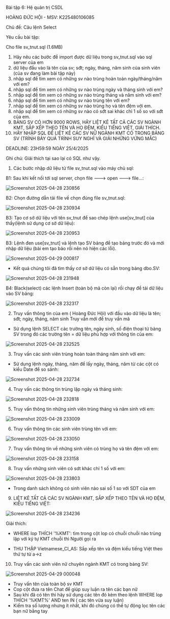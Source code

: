 Bài tập 6: Hệ quản trị CSDL

HOÀNG ĐỨC HỘI - MSV: K225480106085

Chủ đề: Câu lệnh Select

Yêu cầu bài tập: 

Cho file sv_tnut.sql (1.6MB)

1. Hãy nêu các bước để import được dữ liệu trong sv_tnut.sql vào sql server của em
2. dữ liệu đầu vào là tên của sv; sđt; ngày, tháng, năm sinh của sinh viên (của sv đang làm bài tập này)
3. nhập sql để tìm xem có những sv nào trùng hoàn toàn ngày/tháng/năm với em?
4. nhập sql để tìm xem có những sv nào trùng ngày và tháng sinh với em?
5. nhập sql để tìm xem có những sv nào trùng tháng và năm sinh với em?
6. nhập sql để tìm xem có những sv nào trùng tên với em?
7. nhập sql để tìm xem có những sv nào trùng họ và tên đệm với em.
8. nhập sql để tìm xem có những sv nào có sđt sai khác chỉ 1 số so với sđt của em.
9. BẢNG SV CÓ HƠN 9000 ROWS, HÃY LIỆT KÊ TẤT CẢ CÁC SV NGÀNH KMT, SẮP XẾP THEO TÊN VÀ HỌ ĐỆM, KIỂU TIẾNG  VIỆT, GIẢI THÍCH.
10. HÃY NHẬP SQL ĐỂ LIỆT KÊ CÁC SV NỮ NGÀNH KMT CÓ TRONG BẢNG SV (TRÌNH BÀY QUÁ TRÌNH SUY NGHĨ VÀ GIẢI NHỮNG VỨNG MẮC)

DEADLINE: 23H59:59 NGÀY 25/4/2025

Ghi chú: Giải thích tại sao lại có SQL như vậy.



1. Các bước nhập dữ liệu từ file sv_tnut.sql vào máy chủ sql:

B1: Sau khi kết nối tới sql server, chọn file ---> open ---> file...:


![Screenshot 2025-04-28 230856](https://github.com/user-attachments/assets/7c6a2bd7-b72b-4477-90f4-6dd84f74accc)


B2: Chọn đường dẫn tải file về chọn đúng file sv_tnut.sql:


![Screenshot 2025-04-28 230934](https://github.com/user-attachments/assets/034175fa-b46a-4e57-97bb-b9c091805b76)


B3: Tạo cơ sở dữ liệu với tên sv_tnut để sao chép lệnh use[sv_tnut] của thầy(lệnh sử dụng cơ sở dữ liệu):


![Screenshot 2025-04-28 230953](https://github.com/user-attachments/assets/52d6b06a-a9d4-43e1-9462-bf10d994e53b)


B3: Lệnh đen use[sv_tnut] và lệnh tạo SV bảng để tạo bảng trước đó và mới nhập dữ liệu (bài em tạo bảo rồi nên nó hiện các lỗi).


![Screenshot 2025-04-29 000817](https://github.com/user-attachments/assets/51272dae-5617-4b59-a866-e3875abdc366)



- Kết quả chúng tôi đã tìm thấy cơ sở dữ liệu có sẵn trong bảng dbo.SV:


![Screenshot 2025-04-28 231948](https://github.com/user-attachments/assets/a340c60c-c29d-43c5-88b5-da9d092445ae)


B4: Black(select) các lệnh Insert (toàn bộ mã còn lại) rồi chạy để tải dữ liệu vào SV bảng:

![Screenshot 2025-04-28 232317](https://github.com/user-attachments/assets/834877a6-a45b-4896-8c77-887fbf2c4cd5)


2. Truy vấn thông tin của em ( Hoàng Đức Hội) với đầu vào dữ liệu là tên; sđt; ngày, tháng, năm sinh
Truy vấn mới để truy vấn mã

- Sử dụng lệnh SELECT các trường tên, ngày sinh, số điện thoại từ bảng SV trong đó các trường tên = dữ liệu phù hợp với thông tin của em:


![Screenshot 2025-04-28 232525](https://github.com/user-attachments/assets/ebc13eec-1f0d-408c-9a38-e5812c6805a5)


3. Truy vấn các sinh viên trùng hoàn toàn tháng năm sinh với em:


- Sử dụng lệnh ngày, tháng, năm để lấy ngày, tháng, năm từ các cột có kiểu Date để so sánh:

![Screenshot 2025-04-28 232734](https://github.com/user-attachments/assets/ac039b6d-44f4-48b0-8744-6bfa4fb25cd7)


4. Truy vấn các thông tin trùng lặp ngày và tháng sinh:

![Screenshot 2025-04-28 232818](https://github.com/user-attachments/assets/ee71c2ba-552c-450d-8aed-1e1cf0a1faeb)


5. Truy vấn thông tin những sinh viên trùng tháng và năm sinh với em:

![Screenshot 2025-04-28 233009](https://github.com/user-attachments/assets/3bafba39-429f-4caa-888c-e9fd3b7e4ed0)


6. Truy vấn thông tin các sinh viên trùng tên với em:

![Screenshot 2025-04-28 233050](https://github.com/user-attachments/assets/f72844e1-7b3b-48e0-be7e-5a48299b81e7)


7. Truy vấn thông tin về những sinh viên có trùng họ và tên đệm với em:

![Screenshot 2025-04-28 233158](https://github.com/user-attachments/assets/b0ae8b0f-699f-463c-bdbc-a13ad950c1d9)


8. Truy vấn những sinh viên có sdt khác chỉ 1 số với em:


![Screenshot 2025-04-28 233803](https://github.com/user-attachments/assets/ffa36a5a-7b4a-4c49-a235-edbb423c6fa1)


- Trong danh sách không có sinh viên nào sai số 1 so với SDT của em

9. LIỆT KÊ TẤT CẢ CÁC SV NGÀNH KMT, SẮP XẾP THEO TÊN VÀ HỌ ĐỆM, KIỂU TIẾNG VIỆT:

![Screenshot 2025-04-28 234236](https://github.com/user-attachments/assets/64c8f144-6e2b-4e9f-a5e8-79a0a2ea5bb8)


Giải thích:

- WHERE lop THÍCH '%KMT': tìm trong cột lop có chuỗi chuỗi nào trùng lặp với ký tự KMT chuỗi thì Người gọi ra

- THU THẬP Vietnamese_CI_AS: Sắp xếp tên và đệm kiểu tiếng Việt theo thứ tự từ a->z

10. Truy vấn các sinh viên nữ chuyên ngành KMT có trong bảng SV:

![Screenshot 2025-04-29 000048](https://github.com/user-attachments/assets/79705088-68a9-4a42-965c-4241d0dbedc5)


- Truy vấn tên của toàn bộ sv KMT
- Cop cột đưa ra tên Chat để giúp suy luận ra tên các bạn nữ
- Sau khi đã có tên thì hãy sử dụng các tên đó kèm theo lệnh WHERE lop THÍCH '%KMT%' AND ten IN ( các tên vừa suy luận)
- Kiểm tra số lượng nhưng ít nhất, khi đó chúng có thể tự động lọc tên các bạn nữ bằng tay
